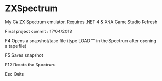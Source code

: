 ZXSpectrum
==========

My C# ZX Spectrum emulator. Requires .NET 4 & XNA Game Studio Refresh

Final project commit : 17/04/2013

F4  Opens a snapshot/tape file (type LOAD "" in the Spectrum after opening a tape file)

F5  Saves snapshot

F12 Resets the  Spectrum

Esc Quits
